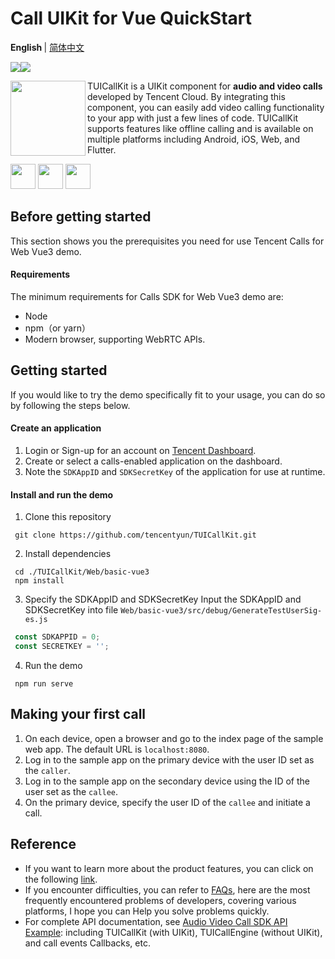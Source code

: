 # Call UIKit for Vue QuickStart

<b> English </b> | <a href="https://github.com/tencentyun/TUICallKit/blob/main/Web/basic-vue3/README-zh_CN.md"> 简体中文 </a>

<img src="https://img.shields.io/badge/Platform-Vue3-orange.svg"><img src="https://img.shields.io/badge/Language-Typescript-orange.svg">

<img src="https://qcloudimg.tencent-cloud.cn/raw/ec034fc6e4cf42cae579d32f5ab434a1.png" align="left" width=120 height=120>TUICallKit is a UIKit component for **audio and video calls** developed by Tencent Cloud. By integrating this component, you can easily add video calling functionality to your app with just a few lines of code. TUICallKit supports features like offline calling and is available on multiple platforms including Android, iOS, Web, and Flutter.

<a href="https://apps.apple.com/cn/app/%E8%85%BE%E8%AE%AF%E4%BA%91%E8%A7%86%E7%AB%8B%E6%96%B9trtc/id1400663224"><img src="https://qcloudimg.tencent-cloud.cn/raw/afe9b8cc4c715346cf3d9feea8a65e33.svg" height=40></a> <a href="https://dldir1.qq.com/hudongzhibo/liteav/TRTCDemo.apk"><img src="https://qcloudimg.tencent-cloud.cn/raw/006d5ed3359640424955baa08dab7c7f.svg" height=40></a> <a href="https://rtcube.cloud.tencent.com/prerelease/internation/homepage/index.html#/detail?scene=callkit"><img src="https://qcloudimg.tencent-cloud.cn/raw/d326e70750f8bbad7245e229c5bd6d2b.svg" height=40></a>


## Before getting started

This section shows you the prerequisites you need for use Tencent Calls for Web Vue3 demo.

#### Requirements

The minimum requirements for Calls SDK for Web Vue3 demo are:

- Node
- npm（or yarn）
- Modern browser, supporting WebRTC APIs.


## Getting started

If you would like to try the demo specifically fit to your usage, you can do so by following the steps below.

#### Create an application

1. Login or Sign-up for an account on [Tencent Dashboard](https://console.trtc.io/app).
2. Create or select a calls-enabled application on the dashboard.
3. Note the `SDKAppID` and `SDKSecretKey` of the application for use at runtime.


#### Install and run the demo

1. Clone this repository

  ```shell
   git clone https://github.com/tencentyun/TUICallKit.git
  ```

2. Install dependencies

  ```shell
   cd ./TUICallKit/Web/basic-vue3
   npm install
  ```

3. Specify the SDKAppID and SDKSecretKey
   Input the SDKAppID and SDKSecretKey into file `Web/basic-vue3/src/debug/GenerateTestUserSig-es.js`
  ```javascript
   const SDKAPPID = 0;
   const SECRETKEY = '';
  ```

4. Run the demo
  ```shell
   npm run serve
  ```


## Making your first call

1. On each device, open a browser and go to the index page of the sample web app. The default URL is `localhost:8080`.
2. Log in to the sample app on the primary device with the user ID set as the `caller`.
3. Log in to the sample app on the secondary device using the ID of the user set as the `callee`.
4. On the primary device, specify the user ID of the `callee` and initiate a call.


## Reference

- If you want to learn more about the product features, you can click on the following [link](https://trtc.io/products).
- If you encounter difficulties, you can refer to [FAQs](https://trtc.io/document/53565), here are the most frequently encountered problems of developers, covering various platforms, I hope you can Help you solve problems quickly.
- For complete API documentation, see [Audio Video Call SDK API Example](https://trtc.io/document/51014): including TUICallKit (with UIKit), TUICallEngine (without UIKit), and call events Callbacks, etc.
